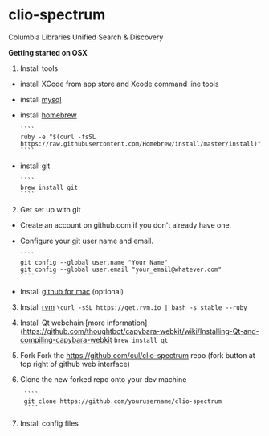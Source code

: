 clio-spectrum
=============

Columbia Libraries Unified Search &amp; Discovery

**Getting started on OSX**

1. Install tools
  - install XCode from app store and Xcode command line tools 
  - install [mysql]( http://dev.mysql.com/downloads/mysql/ )
  - install [homebrew](http://brew.sh/)
  
        ````
        ruby -e "$(curl -fsSL https://raw.githubusercontent.com/Homebrew/install/master/install)"
        ````
  - install git
  
        ````
        brew install git
        ````

2.  Get set up with git
  - Create an account on github.com if you don't already have one.
  - Configure your git user name and email.
  
        ````
        git config --global user.name "Your Name"
        git config --global user.email "your_email@whatever.com"
        ````
  - Install [github for mac](http://mac.github.com/) (optional) 


3.  Install [rvm](http://rvm.io/rvm/install)
        ````
        \curl -sSL https://get.rvm.io | bash -s stable --ruby
        ````
  
4. Install Qt webchain [more information](https://github.com/thoughtbot/capybara-webkit/wiki/Installing-Qt-and-compiling-capybara-webkit
        ````
        brew install qt
        ````
  
5. Fork Fork the https://github.com/cul/clio-spectrum repo (fork button at top right of github web interface)

6. Clone the new forked repo onto your dev machine

        ````
        git clone https://github.com/yourusername/clio-spectrum
        ````

7. Install config files
